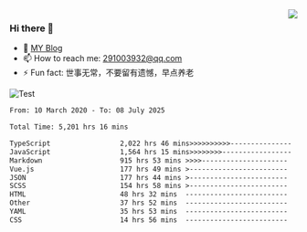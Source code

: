 <img align='right' src='https://github-readme-stats.vercel.app/api?username=niaogege&show_icons=true&theme=radical'/>

### Hi there 👋

- 🌱 [MY Blog](https://bythewayer.com/)
- 📫 How to reach me: 291003932@qq.com
- ⚡ Fun fact:  世事无常，不要留有遗憾，早点养老

![Test](https://github-readme-stats.vercel.app/api/top-langs/?username=niaogege&layout=compact)

<!--START_SECTION:waka-->

```txt
From: 10 March 2020 - To: 08 July 2025

Total Time: 5,201 hrs 16 mins

TypeScript                 2,022 hrs 46 mins>>>>>>>>>>---------------   38.89 %
JavaScript                 1,564 hrs 15 mins>>>>>>>>-----------------   30.07 %
Markdown                   915 hrs 53 mins >>>>---------------------   17.61 %
Vue.js                     177 hrs 49 mins >------------------------   03.42 %
JSON                       177 hrs 44 mins >------------------------   03.42 %
SCSS                       154 hrs 58 mins >------------------------   02.98 %
HTML                       48 hrs 32 mins  -------------------------   00.93 %
Other                      37 hrs 52 mins  -------------------------   00.73 %
YAML                       35 hrs 53 mins  -------------------------   00.69 %
CSS                        14 hrs 56 mins  -------------------------   00.29 %
```

<!--END_SECTION:waka-->
